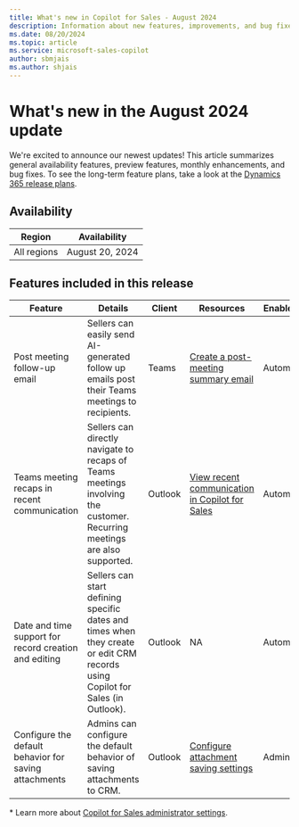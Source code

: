```yaml
---
title: What's new in Copilot for Sales - August 2024
description: Information about new features, improvements, and bug fixes in Copilot for Sales August 2024 release.
ms.date: 08/20/2024
ms.topic: article
ms.service: microsoft-sales-copilot
author: sbmjais
ms.author: shjais
---
```


# What's new in the August 2024 update

We're excited to announce our newest updates! This article summarizes general availability features, preview features, monthly enhancements, and bug fixes. To see the long-term feature plans, take a look at the [Dynamics 365 release plans](/dynamics365/release-plans/).

## Availability

| Region      | Availability  |
|-------------|---------------|
| All regions | August 20, 2024 |

## Features included in this release

| Feature | Details | Client | Resources | Enabled by * | Availability |
|------------|-------------|------------|----------|-----------|----------|
| Post meeting follow-up email |Sellers can easily send AI-generated follow up emails post their Teams meetings to recipients. |Teams|[Create a post-meeting summary email](view-meeting-summary-recap.md#create-a-post-meeting-summary-email) |Automatically|General availability|
|Teams meeting recaps in recent communication|Sellers can directly navigate to recaps of Teams meetings involving the customer. Recurring meetings are also supported. |Outlook|[View recent communication in Copilot for Sales](recent-communications.md)|Automatically|General availability|
|Date and time support for record creation and editing|Sellers can start defining specific dates and times when they create or edit CRM records using Copilot for Sales (in Outlook). |Outlook|NA|Automatically|General availability|
|Configure the default behavior for saving attachments| Admins can configure the default behavior of saving attachments to CRM.|Outlook|[Configure attachment saving settings](save-additional-details-outlook.md#configure-attachment-saving-settings)|Administrator|General availability|


\* Learn more about [Copilot for Sales administrator settings](administrator-settings-for-viva-sales.md).
